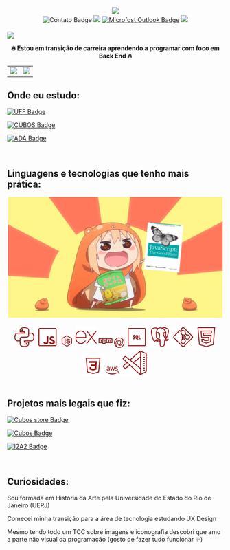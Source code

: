 <div id="header" align="center">
  <img src="giphy.gif" width="300"/>
</div>

<div id="badges" align="center">
  <img src="https://img.shields.io/badge/contato%3A-%23990100?logo=contact&logoColor=white" alt="Contato Badge"/>
<a href="https://www.linkedin.com/in/paularml/" target="_blank"><img src="https://img.shields.io/badge/linkedin-%23990100?logo=linkedin&logoColor=white"/></a> <a href="mailto:paula.rml@hotmail.com" target="_blank"><img src="https://img.shields.io/badge/outlook-%23990100?logo=microsoft%20outlook&logoColor=white" alt="Microfost Outlook Badge"/></a> <a href="https://paularml.me/" target="_blank"><img src="https://img.shields.io/badge/curriculo-%23990100?logo=microsoft%20edge&logoColor=white"/></a> 
</div>
<br>
<img src="https://readme-typing-svg.herokuapp.com?color=%23414141&size=250&duration=3000&center=true&width=5000&height=500&lines=Oie+pessoas!;Me+chamo+Paula+(:" align="center" />

**<div align="center" >🔥 Estou em transição de carreira aprendendo a programar com foco em Back End 🔥</div>** 


<table cellspacing="0">
  <tr>
    <td>
      <img src="https://github-readme-streak-stats.herokuapp.com/?user=paularml&theme=shadow_red" style="width: 100%;"/> 
    </td>
    <td>
      <img src="https://github-readme-stats.vercel.app/api/top-langs/?username=paularml&layout=compact&theme=shadow_red" style="width: 120%;"/>
    </td>
  </tr>
</table>


Onde eu estudo:
--
<a href="https://www.ic.uff.br/tecnologia-em-sistemas-de-computacao/"> <img src="https://img.shields.io/badge/Tecnologia%20em%20Sistemas%20da%20Computa%C3%A7%C3%A3o-Universidade%20Federal%20Fluminense(UFF)-%23990100?logo=uff&logoColor=white" target="_blank" alt="UFF Badge"/> </a>


<a href="https://cubos.academy/cursos/desenvolvimento-de-software"> <img src="https://img.shields.io/badge/Desenvolvimento%20de%20Software%20com%20foco%20em%20Back%20End-Cubos%20Academy-%23990100?logo=uff&logoColor=white" target="_blank" alt="CUBOS Badge"/> </a>


<a href="https://ada.tech/sou-aluno/programas"> <img src="https://img.shields.io/badge/DevOps-Ada_Tech-%23990100" target="_blank" alt="ADA Badge"/> </a>


<br>

Linguagens e tecnologias que tenho mais prática:
--
<div align="center"><img src ="anime girl javascript.png" width="500"> </div>
<br>
<div align="center">
<img src= "icons8-python-50.png"/> <img src= "icons8-javascript-50.png"/> <img src= "icons8-node-js-32.png"/> <img src= "icons8-express-js-50.png"/> <img src= "icons8-npm-logo-32.png"/> <img src= "icons8-json-(javascript-object-notation)-is-a-lightweight-data-interchange-format-24.png"/> <img src= "icons8-sql-50.png"/> <img src= "icons8-postgresql-50.png"/> <img src= "icons8-git-50.png"/> <img src= "icons8-html5-50.png"/> <img src= "icons8-css3-50.png"/> <img src= "icons8-amazon-web-services-32.png"/> <img src= "icons8-visual-studio-code-64.png"/>

</div>

<br>

Projetos mais legais que fiz:
--

<a href="https://github.com/marislaradev/Desafio-M05" target="_blank"> <img src="https://img.shields.io/badge/Cubos_Store_API-Github-%23990100?logo=github&logoColor=white" alt="Cubos store Badge"/> </a>


<a href="https://github.com/paularml/desafio3-cubos" target="_blank"> <img src="https://img.shields.io/badge/Projeto%20Dindin%20API-Github-%23990100?logo=github&logoColor=white" alt="Cubos Badge"/> </a>


<a href="https://github.com/paularml/desafio1-i2a2" target="_blank"> <img src="https://img.shields.io/badge/Site%20de%20Vendas%20I2A2-Github-%23990100?logo=github&logoColor=white" alt="I2A2 Badge"/> </a>

<br>

Curiosidades:
--
Sou formada em História da Arte pela Universidade do Estado do Rio de Janeiro (UERJ)

Comecei minha transição para a área de tecnologia estudando UX Design

Mesmo tendo todo um TCC sobre imagens e iconografia descobri que amo a parte não visual da programação (gosto de fazer tudo funcionar ✨)

<br>

